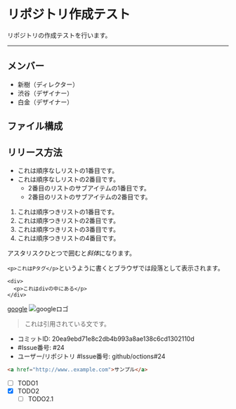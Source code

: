 # リポジトリ作成テスト
リポジトリの作成テストを行います。

---

## メンバー
* 新樹（ディレクター）
* 渋谷（デザイナー）
* 白金（デザイナー）

## ファイル構成

## リリース方法

- これは順序なしリストの1番目です。
- これは順序なしリストの2番目です。
     - 2番目のリストのサブアイテムの1番目です。
     - 2番目のリストのサブアイテムの2番目です。


1. これは順序つきリストの1番目です。
2. これは順序つきリストの2番目です。
3. これは順序つきリストの3番目です。
4. これは順序つきリストの4番目です。

アスタリスクひとつで囲むと*斜体*になります。

`<p>これはPタグ</p>`というように書くとブラウザでは段落として表示されます。

    <div>
      <p>これはdivの中にある</p>
    </div>

[google](https://www.google.co.jp/)
![googleロゴ](https://www.google.co.jp/images/srpr/logollw.png)

> これは引用されている文です。

- コミットID: 20ea9ebd71e8c2db4b993a8ae138c6cd1302110d
- #Issue番号: #24
- ユーザー/リポジトリ #Issue番号: github/octions#24

```html
<a href="http://www..example.com">サンプル</a>
```

- [ ] TODO1
- [x] TODO2
    - [ ] TODO2.1
